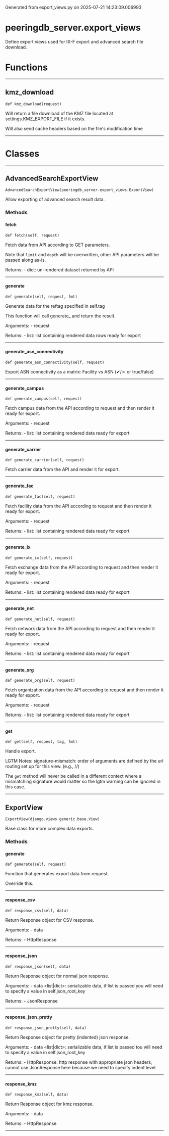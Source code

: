 Generated from export_views.py on 2025-07-21 14:23:09.006993

# peeringdb_server.export_views

Define export views used for IX-F export and advanced search file download.

# Functions
---

## kmz_download
`def kmz_download(request)`

Will return a file download of the KMZ file located at
settings.KMZ_EXPORT_FILE if it exists.

Will also send cache headers based on the file's modification time

---
# Classes
---

## AdvancedSearchExportView

```
AdvancedSearchExportView(peeringdb_server.export_views.ExportView)
```

Allow exporting of advanced search result data.


### Methods

#### fetch
`def fetch(self, request)`

Fetch data from API according to GET parameters.

Note that `limit` and `depth` will be overwritten, other API
parameters will be passed along as-is.

Returns:
    - dict: un-rendered dataset returned by API

---
#### generate
`def generate(self, request, fmt)`

Generate data for the reftag specified in self.tag

This function will call generate_<tag> and return the result.

Arguments:
    - request <Request>

Returns:
    - list: list containing rendered data rows ready for export

---
#### generate_asn_connectivity
`def generate_asn_connectivity(self, request)`

Export ASN connectivity as a matrix: Facility vs ASN (✔/✗ or true/false)

---
#### generate_campus
`def generate_campus(self, request)`

Fetch campus data from the API according to request and then render
it ready for export.

Arguments:
    - request <Request>

Returns:
    - list: list containing rendered data ready for export

---
#### generate_carrier
`def generate_carrier(self, request)`

Fetch carrier data from the API and render it for export.

---
#### generate_fac
`def generate_fac(self, request)`

Fetch facility data from the API according to request and then render
it ready for export.

Arguments:
    - request <Request>

Returns:
    - list: list containing rendered data ready for export

---
#### generate_ix
`def generate_ix(self, request)`

Fetch exchange data from the API according to request and then render
it ready for export.

Arguments:
    - request <Request>

Returns:
    - list: list containing rendered data ready for export

---
#### generate_net
`def generate_net(self, request)`

Fetch network data from the API according to request and then render
it ready for export.

Arguments:
    - request <Request>

Returns:
    - list: list containing rendered data ready for export

---
#### generate_org
`def generate_org(self, request)`

Fetch organization data from the API according to request and then render
it ready for export.

Arguments:
    - request <Request>

Returns:
    - list: list containing rendered data ready for export

---
#### get
`def get(self, request, tag, fmt)`

Handle export.

LGTM Notes: signature-mismatch: order of arguments are defined by the
url routing set up for this view. (e.g., /<tag>/<fmt>)

The `get` method will never be called in a different
context where a mismatching signature would matter so
the lgtm warning can be ignored in this case.

---

## ExportView

```
ExportView(django.views.generic.base.View)
```

Base class for more complex data exports.


### Methods

#### generate
`def generate(self, request)`

Function that generates export data from request.

Override this.

---
#### response_csv
`def response_csv(self, data)`

Return Response object for CSV response.

Arguments:
    - data <list>

Returns:
    - HttpResponse

---
#### response_json
`def response_json(self, data)`

Return Response object for normal json response.

Arguments:
    - data <list|dict>: serializable data, if list is passed you will need
        to specify a value in self.json_root_key

Returns:
    - JsonResponse

---
#### response_json_pretty
`def response_json_pretty(self, data)`

Return Response object for pretty (indented) json response.

Arguments:
    - data <list|dict>: serializable data, if list is passed tou will need
        to specify a value in self.json_root_key

Returns:
    - HttpResponse: http response with appropriate json headers, cannot use
        JsonResponse here because we need to specify indent level

---
#### response_kmz
`def response_kmz(self, data)`

Return Response object for kmz response.

Arguments:
    - data <list>

Returns:
    - HttpResponse

---
